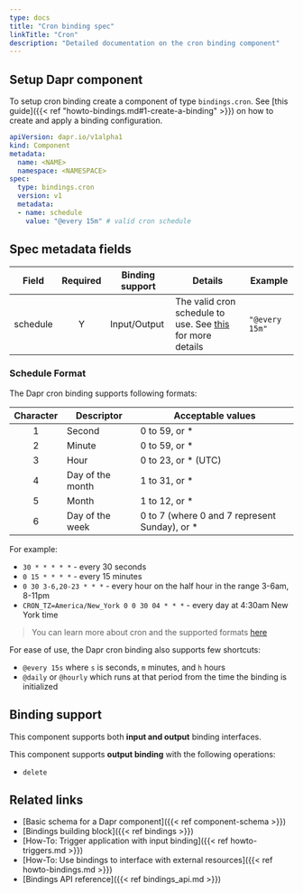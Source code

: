 ```yaml
---
type: docs
title: "Cron binding spec"
linkTitle: "Cron"
description: "Detailed documentation on the cron binding component"
---
```


## Setup Dapr component

To setup cron binding create a component of type `bindings.cron`. See [this guide]({{< ref "howto-bindings.md#1-create-a-binding" >}}) on how to create and apply a binding configuration.


```yaml
apiVersion: dapr.io/v1alpha1
kind: Component
metadata:
  name: <NAME>
  namespace: <NAMESPACE>
spec:
  type: bindings.cron
  version: v1
  metadata:
  - name: schedule
    value: "@every 15m" # valid cron schedule  
```

## Spec metadata fields

| Field    | Required | Binding support | Details                                                                       | Example        |
| -------- |:--------:| --------------- | ----------------------------------------------------------------------------- | -------------- |
| schedule |    Y     | Input/Output    | The valid cron schedule to use. See [this](#schedule-format) for more details | `"@every 15m"` |

### Schedule Format

The Dapr cron binding supports following formats:

| Character | Descriptor       | Acceptable values                             |
|:---------:| ---------------- | --------------------------------------------- |
|     1     | Second           | 0 to 59, or *                                 |
|     2     | Minute           | 0 to 59, or *                                 |
|     3     | Hour             | 0 to 23, or * (UTC)                           |
|     4     | Day of the month | 1 to 31, or *                                 |
|     5     | Month            | 1 to 12, or *                                 |
|     6     | Day of the week  | 0 to 7 (where 0 and 7 represent Sunday), or * |

For example:

* `30 * * * * *` - every 30 seconds
* `0 15 * * * *` - every 15 minutes
* `0 30 3-6,20-23 * * *` - every hour on the half hour in the range 3-6am, 8-11pm
* `CRON_TZ=America/New_York 0 0 30 04 * * *` - every day at 4:30am New York time

> You can learn more about cron and the supported formats [here](https://en.wikipedia.org/wiki/Cron)

For ease of use, the Dapr cron binding also supports few shortcuts:

* `@every 15s` where `s` is seconds, `m` minutes, and `h` hours
* `@daily` or `@hourly` which runs at that period from the time the binding is initialized

## Binding support

This component supports both **input and output** binding interfaces.

This component supports **output binding** with the following operations:

- `delete`

## Related links

- [Basic schema for a Dapr component]({{< ref component-schema >}})
- [Bindings building block]({{< ref bindings >}})
- [How-To: Trigger application with input binding]({{< ref howto-triggers.md >}})
- [How-To: Use bindings to interface with external resources]({{< ref howto-bindings.md >}})
- [Bindings API reference]({{< ref bindings_api.md >}})
